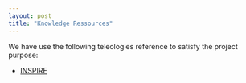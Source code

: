 ```yaml
---
layout: post
title: "Knowledge Ressources"
---
```


We have use the following teleologies reference to satisfy the project purpose:

- [INSPIRE](https://drive.google.com/file/d/1oFYjzx6uuV0p7ZZrXElAygOV-ODZv211/view)
